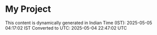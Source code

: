 # My Project

This content is dynamically generated in Indian Time (IST): 2025-05-05 04:17:02 IST
Converted to UTC: 2025-05-04 22:47:02 UTC
